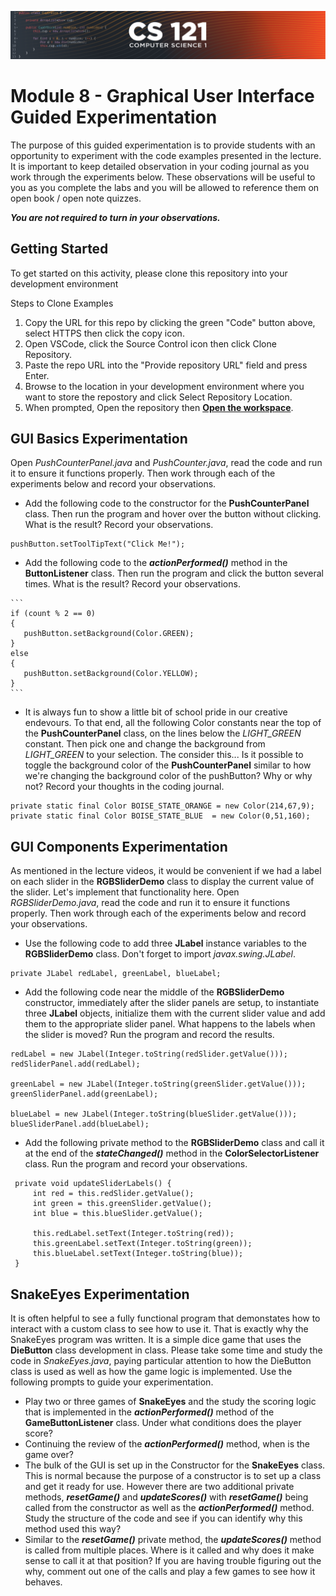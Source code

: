 ![CS121 Banner](images/CS121-BANNER.svg)
# Module 8 - Graphical User Interface Guided Experimentation
The purpose of this guided experimentation is to provide students with an opportunity to experiment with the code examples presented in the lecture. It is important to keep detailed observation in your coding journal as you work through the experiments below. These observations will be useful to you as you complete the labs and you will be allowed to reference them on open book / open note quizzes.  

***You are not required to turn in your observations.***
## Getting Started
To get started on this activity, please clone this repository into your development environment  

Steps to Clone Examples
1. Copy the URL for this repo by clicking the green "Code" button above, select HTTPS then click the copy icon.
2. Open VSCode, click the Source Control icon then click Clone Repository.
3. Paste the repo URL into the "Provide repository URL" field and press Enter.
4. Browse to the location in your development environment where you want to store the repostory and click Select Repository Location.
5. When prompted, Open the repository then **[Open the workspace](images/open-examples-workspace.png)**.

## GUI Basics Experimentation   
Open *PushCounterPanel.java* and *PushCounter.java*, read the code and run it to ensure it functions properly.  Then work through each of the experiments below and record your observations.
   - Add the following code to the constructor for the **PushCounterPanel** class. Then run the program and hover over the button without clicking.  What is the result? Record your observations.  
    
   ```
   pushButton.setToolTipText("Click Me!");
   ```
   
   - Add the following code to the ***actionPerformed()*** method in the **ButtonListener** class. Then run the program and click the button several times.  What is the result? Record your observations.  

    ```
    if (count % 2 == 0)
    {
       pushButton.setBackground(Color.GREEN);
    } 
    else 
    {
       pushButton.setBackground(Color.YELLOW);
    }
    ```  
    
   - It is always fun to show a little bit of school pride in our creative endevours. To that end, all the following Color constants near the top of the **PushCounterPanel** class, on the lines below the *LIGHT_GREEN* constant. Then pick one and change the background from *LIGHT_GREEN* to your selection. The consider this... Is it possible to toggle the background color of the **PushCounterPanel** similar to how we're changing the background color of the pushButton?  Why or why not? Record your thoughts in the coding journal.  
   
   ```
   private static final Color BOISE_STATE_ORANGE = new Color(214,67,9);
   private static final Color BOISE_STATE_BLUE  = new Color(0,51,160);
   ```  
	

## GUI Components Experimentation
As mentioned in the lecture videos, it would be convenient if we had a label on each slider in the **RGBSliderDemo** class to display the current value of the slider. Let's implement that functionality here. Open *RGBSliderDemo.java*, read the code and run it to ensure it functions properly. Then work through each of the experiments below and record your observations.  
   - Use the following code to add three **JLabel** instance variables to the **RGBSliderDemo** class. Don't forget to import *javax.swing.JLabel*.  
 
   ```
   private JLabel redLabel, greenLabel, blueLabel;
   ```   
   
   - Add the following code near the middle of the **RGBSliderDemo** constructor, immediately after the slider panels are setup,  to instantiate three **JLabel** objects, initialize them with the current slider value and add them to the appropriate slider panel. What happens to the labels when the slider is moved?  Run the program and record the results.   
   
   ```
   redLabel = new JLabel(Integer.toString(redSlider.getValue()));
   redSliderPanel.add(redLabel);
 
   greenLabel = new JLabel(Integer.toString(greenSlider.getValue()));
   greenSliderPanel.add(greenLabel);

   blueLabel = new JLabel(Integer.toString(blueSlider.getValue()));
   blueSliderPanel.add(blueLabel);  
   ```
   
   - Add the following private method to the **RGBSliderDemo** class and call it at the end of the ***stateChanged()*** method in the **ColorSelectorListener** class. Run the program and record your observations.  
   ```
    private void updateSliderLabels() {
        int red = this.redSlider.getValue();
        int green = this.greenSlider.getValue();
        int blue = this.blueSlider.getValue();

        this.redLabel.setText(Integer.toString(red));
        this.greenLabel.setText(Integer.toString(green));
        this.blueLabel.setText(Integer.toString(blue));
    }
   ```
   
## SnakeEyes Experimentation
It is often helpful to see a fully functional program that demonstates how to interact with a custom class to see how to use it. That is exactly why the SnakeEyes program was written.  It is a simple dice game that uses the **DieButton** class development in class. Please take some time and study the code in *SnakeEyes.java*, paying particular attention to how the DieButton class is used as well as how the game logic is implemented. Use the following prompts to guide your experimentation.  

   - Play two or three games of **SnakeEyes** and the study the scoring logic that is implemented in the ***actionPerformed()*** method of the **GameButtonListener** class. Under what conditions does the player score?  
   - Continuing the review of the ***actionPerformed()*** method, when is the game over?  
   - The bulk of the GUI is set up in the Constructor for the **SnakeEyes** class. This is normal because the purpose of a constructor is to set up a class and get it ready for use. However there are two additional private methods, ***resetGame()*** and ***updateScores()*** with ***resetGame()*** being called from the constructor as well as the ***actionPerformed()*** method. Study the structure of the code and see if you can identify why this method used this way?  
   - Similar to the ***resetGame()*** private method, the ***updateScores()*** method is called from multiple places. Where is it called and why does it make sense to call it at that position?  If you are having trouble figuring out the why, comment out one of the calls and play a few games to see how it behaves.  
